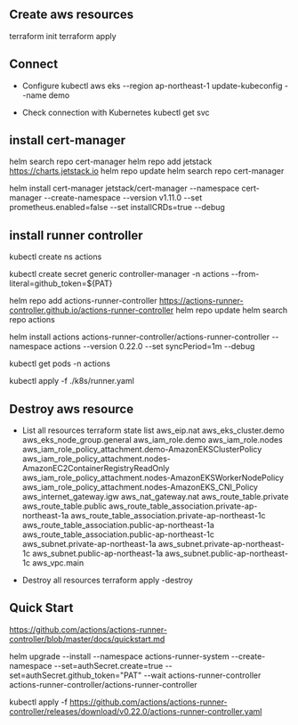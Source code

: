 ## Create aws resources
terraform init
terraform apply

## Connect
- Configure kubectl
aws eks --region ap-northeast-1 update-kubeconfig --name demo

- Check connection with Kubernetes
kubectl get svc

## install cert-manager
helm search repo cert-manager
helm repo add jetstack https://charts.jetstack.io
helm repo update
helm search repo cert-manager

helm install cert-manager jetstack/cert-manager --namespace cert-manager --create-namespace --version v1.11.0 --set prometheus.enabled=false --set installCRDs=true --debug

## install runner controller

kubectl create ns actions

kubectl create secret generic controller-manager -n actions --from-literal=github_token=${PAT}

helm repo add actions-runner-controller https://actions-runner-controller.github.io/actions-runner-controller
helm repo update
helm search repo actions

helm install actions actions-runner-controller/actions-runner-controller --namespace actions --version 0.22.0 --set syncPeriod=1m --debug

kubectl get pods -n actions

kubectl apply -f ./k8s/runner.yaml

## Destroy aws resource

- List all resources
terraform state list
aws_eip.nat
aws_eks_cluster.demo      
aws_eks_node_group.general
aws_iam_role.demo
aws_iam_role.nodes
aws_iam_role_policy_attachment.demo-AmazonEKSClusterPolicy
aws_iam_role_policy_attachment.nodes-AmazonEC2ContainerRegistryReadOnly
aws_iam_role_policy_attachment.nodes-AmazonEKSWorkerNodePolicy
aws_iam_role_policy_attachment.nodes-AmazonEKS_CNI_Policy
aws_internet_gateway.igw
aws_nat_gateway.nat
aws_route_table.private
aws_route_table.public
aws_route_table_association.private-ap-northeast-1a
aws_route_table_association.private-ap-northeast-1c
aws_route_table_association.public-ap-northeast-1a
aws_route_table_association.public-ap-northeast-1c
aws_subnet.private-ap-northeast-1a
aws_subnet.private-ap-northeast-1c
aws_subnet.public-ap-northeast-1a
aws_subnet.public-ap-northeast-1c
aws_vpc.main

- Destroy all resources
terraform apply -destroy

## Quick Start
https://github.com/actions/actions-runner-controller/blob/master/docs/quickstart.md

helm upgrade --install --namespace actions-runner-system --create-namespace --set=authSecret.create=true --set=authSecret.github_token="PAT" --wait actions-runner-controller actions-runner-controller/actions-runner-controller

kubectl apply -f https://github.com/actions/actions-runner-controller/releases/download/v0.22.0/actions-runner-controller.yaml